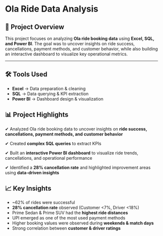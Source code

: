 
# Ola Ride Data Analysis

## 📖 Project Overview

This project focuses on analyzing **Ola ride booking data** using **Excel, SQL, and Power BI**.
The goal was to uncover insights on ride success, cancellations, payment methods, and customer behavior, while also building an interactive dashboard to visualize key operational metrics.

---

## 🛠 Tools Used

* **Excel** → Data preparation & cleaning
* **SQL** → Data querying & KPI extraction
* **Power BI** → Dashboard design & visualization


## 📊 Project Highlights

✔ Analyzed Ola ride booking data to uncover insights on **ride success, cancellations, payment methods, and customer behavior**

✔ Created **complex SQL queries** to extract KPIs

✔ Built an **interactive Power BI dashboard** to visualize ride trends, cancellations, and operational performance

✔ Identified a **28% cancellation rate** and highlighted improvement areas using **data-driven insights**

## 📈 Key Insights

* ~62% of rides were successful
* **28% cancellation rate** observed (Customer <7%, Driver <18%)
* Prime Sedan & Prime SUV had the **highest ride distances**
* UPI emerged as one of the most used payment methods
* Higher booking values were observed during **weekends & match days**
* Strong correlation between **customer & driver ratings**
